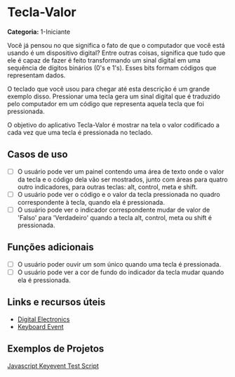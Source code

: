 # Tecla-Valor

**Categoria:** 1-Iniciante

Você já pensou no que significa o fato de que o computador que você está
usando é um dispositivo digital? Entre outras coisas, significa que tudo que
ele é capaz de fazer é feito transformando um sinal digital em uma sequência
de dígitos binários (0's e 1's). Esses bits formam códigos que representam
dados.

O teclado que você usou para chegar até esta descrição é um grande exemplo
disso. Pressionar uma tecla gera um sinal digital que é traduzido pelo
computador em um código que representa aquela tecla que foi pressionada.

O objetivo do aplicativo Tecla-Valor é mostrar na tela o valor codificado
a cada vez que uma tecla é pressionada no teclado.

## Casos de uso

-   [ ] O usuário pode ver um painel contendo uma área de texto onde o
valor da tecla e o código dela vão ser mostrados, junto com áreas para
quatro outro indicadores, para outras teclas: alt, control, meta e shift.
-   [ ] O usuário pode ver o código e o valor da tecla pressionada no quadro
correspondente à tecla, quando ela é pressionada.
-   [ ] O usuário pode ver o indicador correspondente mudar de
valor de 'Falso' para 'Verdadeiro' quando a tecla alt, control, meta ou shift
é pressionada.

## Funções adicionais

-   [ ] O usuário poder ouvir um som único quando uma tecla é pressionada.
-   [ ] O usuário pode ver a cor de fundo do indicador da tecla mudar quando
ela é pressionada.

## Links e recursos úteis

- [Digital Electronics](https://en.wikipedia.org/wiki/Digital_electronics)
- [Keyboard Event](https://developer.mozilla.org/en-US/docs/Web/API/KeyboardEvent)

## Exemplos de Projetos

[Javascript Keyevent Test Script](https://unixpapa.com/js/testkey.html)

